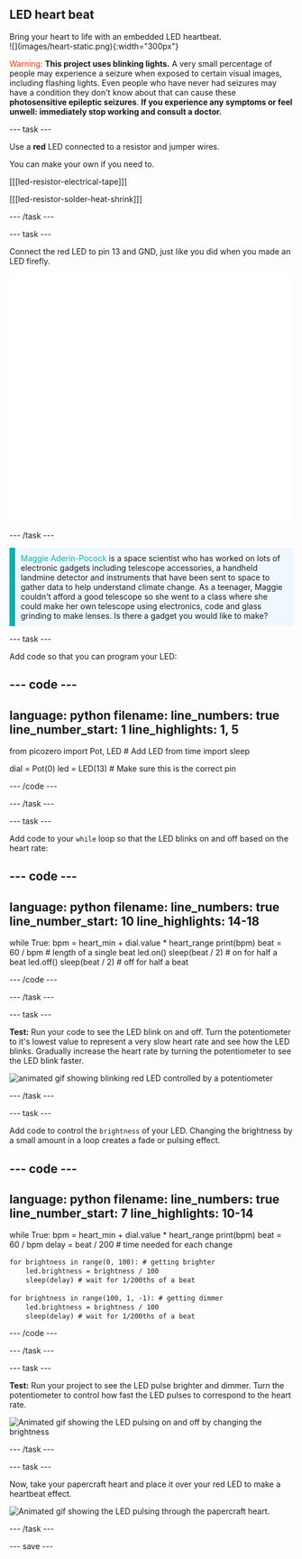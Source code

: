 ## LED heart beat

<div style="display: flex; flex-wrap: wrap">
<div style="flex-basis: 200px; flex-grow: 1; margin-right: 15px;">
Bring your heart to life with an embedded LED heartbeat.
</div>
<div>
![](images/heart-static.png){:width="300px"}
</div>
</div>

<span style="color: #ff3103">Warning:</span> **This project uses blinking lights.** A very small percentage of people may experience a seizure when exposed to certain visual images, including flashing lights. Even people who have never had seizures may have a condition they don't know about that can cause these **photosensitive epileptic seizures**. **If you experience any symptoms or feel unwell: immediately stop working and consult a doctor.**

--- task ---

Use a **red** LED connected to a resistor and jumper wires. 

You can make your own if you need to.

[[[led-resistor-electrical-tape]]]

[[[led-resistor-solder-heat-shrink]]]

--- /task ---

--- task ---

Connect the red LED to pin 13 and GND, just like you did when you made an LED firefly.

![A potentiometer and a red LED attached to a Raspberry Pi Pico.](images/pot-led-circuit.svg)

--- /task ---

<p style="border-left: solid; border-width:10px; border-color: #0faeb0; background-color: aliceblue; padding: 10px;">
<span style="color: #0faeb0">Maggie Aderin-Pocock</span> is a space scientist who has worked on lots of electronic gadgets including telescope accessories, a handheld landmine detector and instruments that have been sent to space to gather data to help understand climate change. As a teenager, Maggie couldn't afford a good telescope so she went to a class where she could make her own telescope using electronics, code and glass grinding to make lenses. Is there a gadget you would like to make?</p>

--- task ---

Add code so that you can program your LED:

--- code ---
---
language: python
filename: 
line_numbers: true
line_number_start: 1
line_highlights: 1, 5
---
from picozero import Pot, LED # Add LED
from time import sleep

dial = Pot(0)
led = LED(13) # Make sure this is the correct pin

--- /code ---

--- /task ---

--- task ---

Add code to your `while` loop so that the LED blinks on and off based on the heart rate:

--- code ---
---
language: python
filename: 
line_numbers: true
line_number_start: 10
line_highlights: 14-18
---

while True:
    bpm = heart_min + dial.value * heart_range
    print(bpm)
    beat = 60 / bpm # length of a single beat
    led.on()
    sleep(beat / 2) # on for half a beat
    led.off()
    sleep(beat / 2) # off for half a beat

--- /code ---

--- /task ---

--- task ---

**Test:** Run your code to see the LED blink on and off. Turn the potentiometer to it's lowest value to represent a very slow heart rate and see how the LED blinks. Gradually increase the heart rate by turning the potentiometer to see the LED blink faster. 

![animated gif showing blinking red LED controlled by a potentiometer](images/blink-test.gif)

--- /task ---

--- task ---

Add code to control the `brightness` of your LED. Changing the brightness by a small amount in a loop creates a fade or pulsing effect. 

--- code ---
---
language: python
filename: 
line_numbers: true
line_number_start: 7
line_highlights: 10-14
---
while True: 
    bpm = heart_min + dial.value * heart_range
    print(bpm)
    beat = 60 / bpm
    delay = beat / 200 # time needed for each change

    for brightness in range(0, 100): # getting brighter
        led.brightness = brightness / 100
        sleep(delay) # wait for 1/200ths of a beat

    for brightness in range(100, 1, -1): # getting dimmer
        led.brightness = brightness / 100
        sleep(delay) # wait for 1/200ths of a beat

--- /code ---

--- /task ---

--- task ---

**Test:** Run your project to see the LED pulse brighter and dimmer. Turn the potentiometer to control how fast the LED pulses to correspond to the heart rate. 

![Animated gif showing the LED pulsing on and off by changing the brightness](images/pulse-test.gif)

--- /task ---

--- task ---

Now, take your papercraft heart and place it over your red LED to make a heartbeat effect.

![Animated gif showing the LED pulsing through the papercraft heart.](images/heartbeat.gif)

--- /task ---

--- save ---

